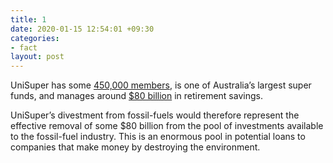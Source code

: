 ```yaml
---
title: 1
date: 2020-01-15 12:54:01 +09:30
categories:
- fact
layout: post
---
```


UniSuper has some [450,000 members](https://www.unisuper.com.au/your-super/introduction-to-unisuper), is one of Australia’s largest super funds, and manages around [$80 billion](https://www.unisuper.com.au/about-us/who-we-are) in retirement savings.

UniSuper’s divestment from fossil-fuels would therefore represent the effective removal of some $80 billion from the pool of investments available to the fossil-fuel industry. This is an enormous pool in potential loans to companies that make money by destroying the environment.  
